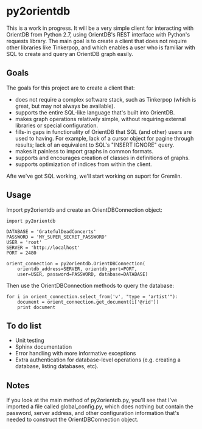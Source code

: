py2orientdb
===========
This is a work in progress. It will be a very simple client for
interacting with OrientDB from Python 2.7, using OrientDB's REST interface
with Python's requests library. The main goal is to create a client that
does not require other libraries like Tinkerpop, and which enables a user
who is familiar with SQL to create and query an OrientDB graph easily.

Goals
-----
The goals for this project are to create a client that:

+ does not require a complex software stack, such as Tinkerpop (which
  is great, but may not always be available).
+ supports the entire SQL-like language that's built into OrientDB.
+ makes graph operations relatively simple, without requiring external
  libraries or special configuration.
+ fills-in gaps in functionality of OrientDB that SQL (and other) users
  are used to having. For example, lack of a cursor object for pagine
  through results; lack of an equivalent to SQL's "INSERT IGNORE" query.
+ makes it painless to import graphs in common formats.
+ supports and encourages creation of classes in definitions of graphs.
+ supports optimization of indices from within the client.

Afte we've got SQL working, we'll start working on suport for Gremlin.

Usage
-----
Import py2orientdb and create an OrientDBConnection object:

~~~~{.python}
import py2orientdb

DATABASE = 'GratefulDeadConcerts'
PASSWORD = 'MY_SUPER_SECRET_PASSWORD'
USER = 'root'
SERVER = 'http://localhost'
PORT = 2480

orient_connection = py2orientdb.OrientDBConnection(
    orientdb_address=SERVER, orientdb_port=PORT,
    user=USER, password=PASSWORD, database=DATABASE)
~~~~

Then use the OrientDBConnection methods to query the database:

~~~~{.python}
for i in orient_connection.select_from('v', "type = 'artist'"):
    document = orient_connection.get_document(i['@rid'])
    print document
~~~~

To do list
----------
+ Unit testing
+ Sphinx documentation
+ Error handling with more informative exceptions
+ Extra authentication for database-level operations (e.g.
  creating a database, listing databases, etc).

Notes
-----
If you look at the main method of py2orientdb.py, you'll see that I've
imported a file called global_config.py, which does nothing but contain
the password, server address, and other configuration information that's
needed to construct the OrientDBConnection object.
